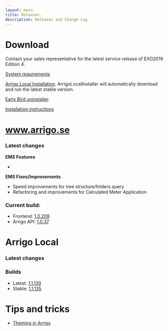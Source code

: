 ```yaml
---
layout: main
title: Releases.
description: Releases and Change Log
---
```

# Download

Contact your sales representative for the latest service release of EXO2019 Edition 4.

[System requirements](./systemrequirements.md)

[Arrigo Local Installation](https://arrigo.blob.core.windows.net/arrigo/ArrigoLocalInstaller.exe). ArrigoLocalInstaller will automatically download and run the latest stable version.

[Early Bird uninstaller](https://arrigo.blob.core.windows.net/arrigo/ArrigoEarlybirdUninstaller-1.0.19.exe).

[Installation instructions](./prereq.md)

# www.arrigo.se
### Latest changes

**EMS Features**

-

**EMS Fixes/Improvements**
- Speed improvements for tree structure/folders query
- Refactoring and improvements for Calculated Meter Application

### Current build: 
- Frontend: [1.0.209](./frontend.html#10209)
- Arrigo API: [1.0.37](./arrigoapi.html#1037)

# Arrigo Local
### Latest changes


### Builds
- Latest: [1.1.139](./arrigolocalinstaller.html#11139)
- Stable: [1.1.135](./arrigolocalinstaller.html#11135)



# Tips and tricks

- [Theming in Arrigo](./theme_arrigo.md)
